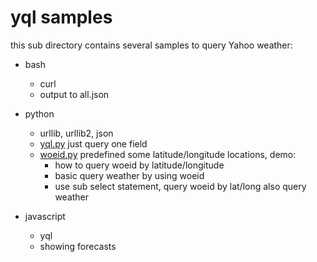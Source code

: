 # yql samples

this sub directory contains several samples to query Yahoo weather:
  * bash
      * curl
      * output to all.json

  * python
      * urllib, urllib2, json
      * [yql.py](./yql.py) just query one field
      * [woeid.py](./woeid.py) predefined some latitude/longitude locations, demo:
        * how to query woeid by latitude/longitude
        * basic query weather by using woeid
        * use sub select statement, query woeid by lat/long also query weather

  * javascript
      * yql
      * showing forecasts
